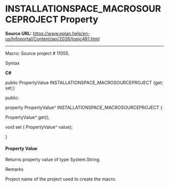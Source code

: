 # INSTALLATIONSPACE_MACROSOURCEPROJECT Property

**Source URL:** https://www.eplan.help/en-us/Infoportal/Content/api/2026/topic481.html

---

Macro: Source project # 11055.

Syntax

**C#**



public PropertyValue INSTALLATIONSPACE_MACROSOURCEPROJECT {get; set;}

public:

property PropertyValue^ INSTALLATIONSPACE_MACROSOURCEPROJECT {

   PropertyValue^ get();

   void set (    PropertyValue^ value);

}


#### Property Value

Returns property value of type System.String.

Remarks

Project name of the project used to create the macro.
